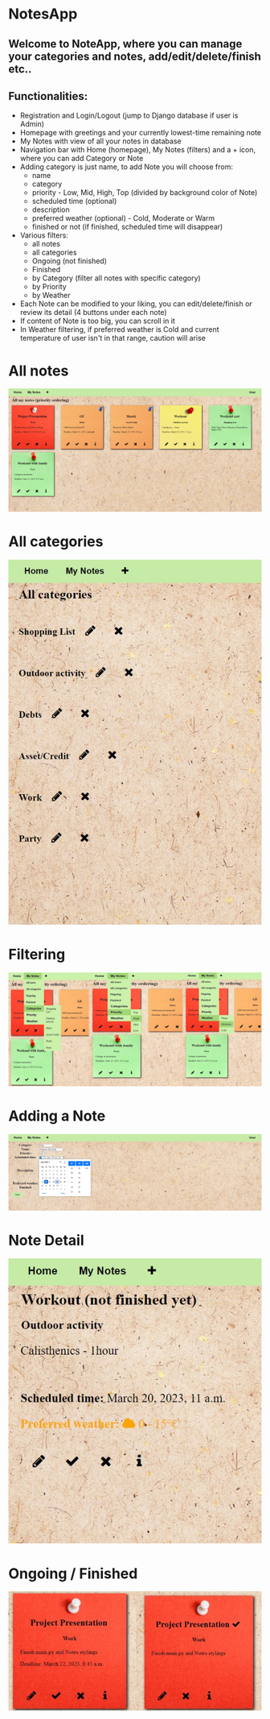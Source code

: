  # NotesApp
 
 ## Welcome to NoteApp, where you can manage your categories and notes, add/edit/delete/finish etc..

 ## Functionalities:
- Registration and Login/Logout (jump to Django database if user is Admin)
- Homepage with greetings and your currently lowest-time remaining note
- My Notes with view of all your notes in database
- Navigation bar with Home (homepage), My Notes (filters) and a + icon, where you can add Category or Note
- Adding category is just name, to add Note you will choose from:
  - name
  - category
  - priority - Low, Mid, High, Top (divided by background color of Note)
  - scheduled time (optional)
  - description
  - preferred weather (optional) - Cold, Moderate or Warm
  - finished or not (if finished, scheduled time will disappear)
- Various filters:
  - all notes
  - all categories
  - Ongoing (not finished)
  - Finished
  - by Category (filter all notes with specific category)
  - by Priority
  - by Weather
- Each Note can be modified to your liking, you can edit/delete/finish or review its detail (4 buttons under each note)
- If content of Note is too big, you can scroll in it
- In Weather filtering, if preferred weather is Cold and current temperature of user isn't in that range, caution will arise


 # All notes
![Homepage](screenz/all_notes.jpg)

 # All categories
![Homepage](screenz/all_categories.jpg)

 # Filtering
![Homepage](screenz/filtering.jpg)

 # Adding a Note
![Homepage](screenz/add_note.jpg)

 # Note Detail
![Homepage](screenz/note_detail.jpg)

 # Ongoing / Finished
![Homepage](screenz/ongoing+finished.jpg)